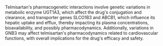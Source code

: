 Telmisartan's pharmacogenetic interactions involve genetic variations in metabolic enzyme UGT1A3, which affect the drug's conjugation and clearance, and transporter genes SLCO1B3 and ABCB1, which influence its hepatic uptake and efflux, thereby impacting its plasma concentrations, bioavailability, and possibly pharmacodynamics. Additionally, variations in GNB3 may affect telmisartan's pharmacodynamics related to cardiovascular functions, with overall implications for the drug's efficacy and safety.